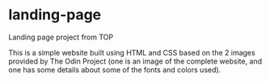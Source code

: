 # landing-page
Landing page project from TOP

This is a simple website built using HTML and CSS based on the 2 images provided
by The Odin Project (one is an image of the complete website, and one has some
details about some of the fonts and colors used).